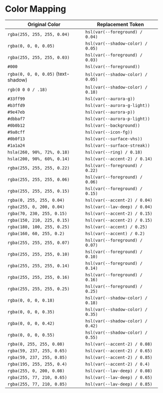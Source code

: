 # Color Mapping

| Original Color | Replacement Token |
| --- | --- |
| `rgba(255, 255, 255, 0.04)` | `hsl(var(--foreground) / 0.04)` |
| `rgba(0, 0, 0, 0.05)` | `hsl(var(--shadow-color) / 0.05)` |
| `rgba(255, 255, 255, 0.03)` | `hsl(var(--foreground) / 0.03)` |
| `#000` | `hsl(var(--foreground))` |
| `rgba(0, 0, 0, 0.05)` (text-shadow) | `hsl(var(--shadow-color) / 0.05)` |
| `rgb(0 0 0 / .18)` | `hsl(var(--shadow-color) / 0.18)` |
| `#33ff99` | `hsl(var(--aurora-g))` |
| `#b3ffd9` | `hsl(var(--aurora-g-light))` |
| `#9e47eb` | `hsl(var(--aurora-p))` |
| `#dbbaf7` | `hsl(var(--aurora-p-light))` |
| `#0b0b12` | `hsl(var(--background))` |
| `#9a8cff` | `hsl(var(--icon-fg))` |
| `#0b0f13` | `hsl(var(--surface-vhs))` |
| `#1a1a24` | `hsl(var(--surface-streak))` |
| `hsla(260, 90%, 72%, 0.18)` | `hsl(var(--ring) / 0.18)` |
| `hsla(200, 90%, 60%, 0.14)` | `hsl(var(--accent-2) / 0.14)` |
| `rgba(255, 255, 255, 0.22)` | `hsl(var(--foreground) / 0.22)` |
| `rgba(255, 255, 255, 0.06)` | `hsl(var(--foreground) / 0.06)` |
| `rgba(255, 255, 255, 0.15)` | `hsl(var(--foreground) / 0.15)` |
| `rgba(0, 255, 255, 0.04)` | `hsl(var(--accent-2) / 0.04)` |
| `rgba(255, 0, 200, 0.04)` | `hsl(var(--lav-deep) / 0.04)` |
| `rgba(70, 230, 255, 0.15)` | `hsl(var(--accent-2) / 0.15)` |
| `rgba(150, 210, 225, 0.15)` | `hsl(var(--accent-2) / 0.15)` |
| `rgba(180, 100, 255, 0.25)` | `hsl(var(--accent) / 0.25)` |
| `rgba(160, 60, 255, 0.2)` | `hsl(var(--accent) / 0.2)` |
| `rgba(255, 255, 255, 0.07)` | `hsl(var(--foreground) / 0.07)` |
| `rgba(255, 255, 255, 0.10)` | `hsl(var(--foreground) / 0.10)` |
| `rgba(255, 255, 255, 0.14)` | `hsl(var(--foreground) / 0.14)` |
| `rgba(255, 255, 255, 0.16)` | `hsl(var(--foreground) / 0.16)` |
| `rgba(255, 255, 255, 0.25)` | `hsl(var(--foreground) / 0.25)` |
| `rgba(0, 0, 0, 0.18)` | `hsl(var(--shadow-color) / 0.18)` |
| `rgba(0, 0, 0, 0.35)` | `hsl(var(--shadow-color) / 0.35)` |
| `rgba(0, 0, 0, 0.42)` | `hsl(var(--shadow-color) / 0.42)` |
| `rgba(0, 0, 0, 0.55)` | `hsl(var(--shadow-color) / 0.55)` |
| `rgba(0, 255, 255, 0.08)` | `hsl(var(--accent-2) / 0.08)` |
| `rgba(59, 237, 255, 0.65)` | `hsl(var(--accent-2) / 0.65)` |
| `rgba(59, 237, 255, 0.85)` | `hsl(var(--accent-2) / 0.85)` |
| `rgba(195, 255, 255, 0.4)` | `hsl(var(--accent-2) / 0.4)` |
| `rgba(255, 0, 200, 0.08)` | `hsl(var(--lav-deep) / 0.08)` |
| `rgba(255, 77, 210, 0.65)` | `hsl(var(--lav-deep) / 0.65)` |
| `rgba(255, 77, 210, 0.85)` | `hsl(var(--lav-deep) / 0.85)` |
